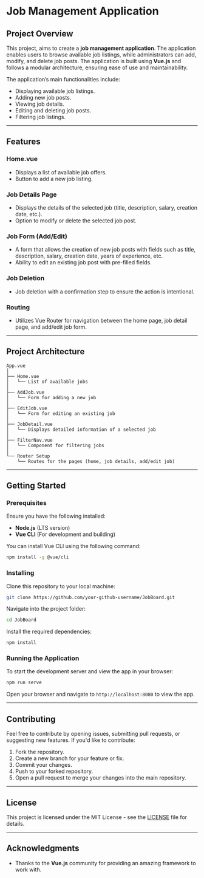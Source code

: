 
# **Job Management Application**

## **Project Overview**

This project, aims to create a **job management application**. The application enables users to browse available job listings, while administrators can add, modify, and delete job posts. The application is built using **Vue.js** and follows a modular architecture, ensuring ease of use and maintainability.

The application’s main functionalities include:

- Displaying available job listings.
- Adding new job posts.
- Viewing job details.
- Editing and deleting job posts.
- Filtering job listings.

---

## **Features**

### **Home.vue**
- Displays a list of available job offers.
- Button to add a new job listing.

### **Job Details Page**
- Displays the details of the selected job (title, description, salary, creation date, etc.).
- Option to modify or delete the selected job post.

### **Job Form (Add/Edit)**
- A form that allows the creation of new job posts with fields such as title, description, salary, creation date, years of experience, etc.
- Ability to edit an existing job post with pre-filled fields.

### **Job Deletion**
- Job deletion with a confirmation step to ensure the action is intentional.

### **Routing**
- Utilizes Vue Router for navigation between the home page, job detail page, and add/edit job form.

---

## **Project Architecture**

```
App.vue
│
├── Home.vue
│   └── List of available jobs
│
├── AddJob.vue
│   └── Form for adding a new job
│
├── EditJob.vue
│   └── Form for editing an existing job
│
├── JobDetail.vue
│   └── Displays detailed information of a selected job
│
├── FilterNav.vue
│   └── Component for filtering jobs
│
└── Router Setup
    └── Routes for the pages (home, job details, add/edit job)
```

---

## **Getting Started**

### **Prerequisites**

Ensure you have the following installed:

- **Node.js** (LTS version)
- **Vue CLI** (For development and building)
  
You can install Vue CLI using the following command:

```bash
npm install -g @vue/cli
```

### **Installing**

Clone this repository to your local machine:

```bash
git clone https://github.com/your-github-username/JobBoard.git
```

Navigate into the project folder:

```bash
cd JobBoard
```

Install the required dependencies:

```bash
npm install
```

### **Running the Application**

To start the development server and view the app in your browser:

```bash
npm run serve
```

Open your browser and navigate to `http://localhost:8080` to view the app.

---

## **Contributing**

Feel free to contribute by opening issues, submitting pull requests, or suggesting new features. If you'd like to contribute:

1. Fork the repository.
2. Create a new branch for your feature or fix.
3. Commit your changes.
4. Push to your forked repository.
5. Open a pull request to merge your changes into the main repository.

---

## **License**

This project is licensed under the MIT License - see the [LICENSE](LICENSE) file for details.

---

## **Acknowledgments**

- Thanks to the **Vue.js** community for providing an amazing framework to work with.

